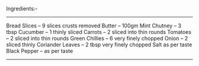 Ingredients:-
_______________

 Bread Slices – 9 slices
 crusts removed Butter – 100gm 
 Mint Chutney – 3 
 tbsp Cucumber – 1
 thinly sliced Carrots – 2
 sliced into thin rounds Tomatoes – 2
 sliced into thin rounds Green Chillies – 6
 very finely chopped Onion – 2
 sliced thinly Coriander Leaves – 2 tbsp
 very finely chopped Salt as per taste Black Pepper – as per taste
 
______________________________________________________________________